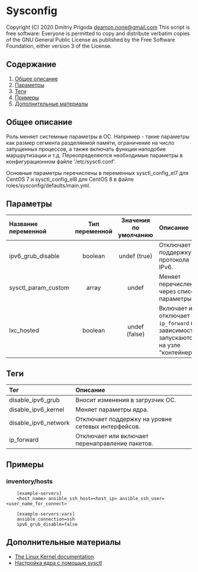# Sysconfig

Copyright (C) 2020 Dmitriy Prigoda deamon.none@gmail.com This script is free software: Everyone is permitted to copy and distribute verbatim copies of the GNU General Public License as published by the Free Software Foundation, either version 3 of the License.

## Содержание

1. [Общее описание](#общее-описание)
2. [Параметры](#параметры)
3. [Теги](#теги)
4. [Примеры](#примеры)
5. [Дополнительные материалы](#дополнительные-материалы)

## Общее описание
Роль меняет системные параметры в ОС. Например - такие параметры как размер сегмента разделяемой памяти, ограничение на число запущенных процессов, а также включать функции наподобие маршрутизации и т.д. Переопределяются необходимые параметры в конфигурационном файле '/etc/sysctl.conf'.

Основные параметры перечислены в переменных sysctl_config_el7 для CentOS 7 и sysctl_config_el8 для CentOS 8 в файле roles/sysconfig/defaults/main.yml.

## Параметры
|Название переменной               | Тип переменной | Значения по умолчанию | Описание                                                                                |
|:---------------------------------|:--------------:|:---------------------:|:----------------------------------------------------------------------------------------|
|ipv6_grub_disable                 | boolean        | undef (true)          | Отключает поддержку протокола IPv6.                                                     |
|sysctl_param_custom               | array          | undef                 | Меняет перечисленные через список параметры.                                            |
|lxc_hosted                        | boolean        | undef (false)         | Включает или отключает `ip_forward` в зависимости, запускаются ли на узле "контейнеры". | 


## Теги
|Тег                  | Описание                                          |
|:--------------------|:--------------------------------------------------|
|disable_ipv6_grub    | Вносит изменения в загрузчик ОС.                  |
|disable_ipv6_kernel  | Меняет параметры ядра.                            |
|disable_ipv6_network | Отключает поддержку на уровне сетевых интерфейсов.|
|ip_forward           | Отключает или включает перенаправление пакетов.   |

## Примеры

### inventory/hosts

```
    [example-servers]
    <host_name> ansible_ssh_host=<host_ip> ansible_ssh_user=<user_name_for_connect>

    [example-servers:vars]
    ansible_connection=ssh
    ipv6_grub_disable=false
```

## Дополнительные материалы

- [The Linux Kernel documentation](https://www.kernel.org/doc/html/latest/admin-guide/sysctl/index.html)
- [Настройка ядра с помощью sysctl](http://netsago.org/ru/notes/2008/10/)